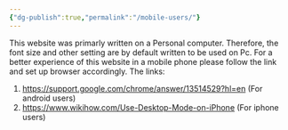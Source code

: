 ```yaml
---
{"dg-publish":true,"permalink":"/mobile-users/"}
---
```


This website was primarly written on a Personal computer. Therefore, the font size and other setting are by default written to be used on Pc. For a better experience of this website in a mobile phone please follow the link and set up browser accordingly.
The links:
 1) https://support.google.com/chrome/answer/13514529?hl=en (For android users)
 2) https://www.wikihow.com/Use-Desktop-Mode-on-iPhone (For iphone users)
 